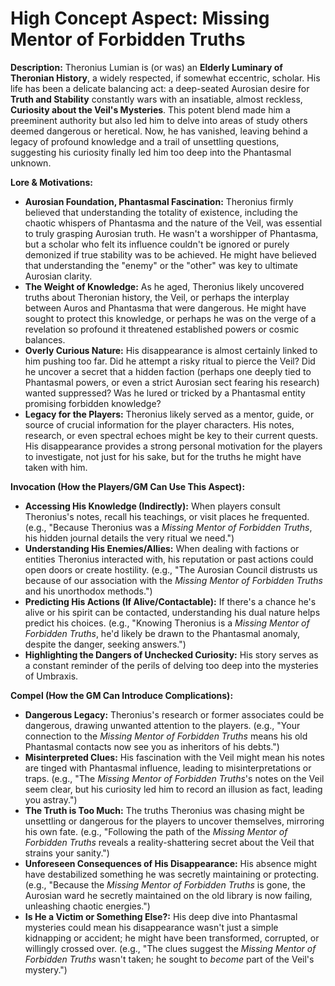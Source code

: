 # High Concept Aspect: Missing Mentor of Forbidden Truths

**Description:**
Theronius Lumian is (or was) an **Elderly Luminary of Theronian History**, a widely respected, if somewhat eccentric, scholar. His life has been a delicate balancing act: a deep-seated Aurosian desire for **Truth and Stability** constantly wars with an insatiable, almost reckless, **Curiosity about the Veil's Mysteries**. This potent blend made him a preeminent authority but also led him to delve into areas of study others deemed dangerous or heretical. Now, he has vanished, leaving behind a legacy of profound knowledge and a trail of unsettling questions, suggesting his curiosity finally led him too deep into the Phantasmal unknown.

**Lore & Motivations:**

*   **Aurosian Foundation, Phantasmal Fascination:** Theronius firmly believed that understanding the totality of existence, including the chaotic whispers of Phantasma and the nature of the Veil, was essential to truly grasping Aurosian truth. He wasn't a worshipper of Phantasma, but a scholar who felt its influence couldn't be ignored or purely demonized if true stability was to be achieved. He might have believed that understanding the "enemy" or the "other" was key to ultimate Aurosian clarity.
*   **The Weight of Knowledge:** As he aged, Theronius likely uncovered truths about Theronian history, the Veil, or perhaps the interplay between Auros and Phantasma that were dangerous. He might have sought to protect this knowledge, or perhaps he was on the verge of a revelation so profound it threatened established powers or cosmic balances.
*   **Overly Curious Nature:** His disappearance is almost certainly linked to him pushing too far. Did he attempt a risky ritual to pierce the Veil? Did he uncover a secret that a hidden faction (perhaps one deeply tied to Phantasmal powers, or even a strict Aurosian sect fearing his research) wanted suppressed? Was he lured or tricked by a Phantasmal entity promising forbidden knowledge?
*   **Legacy for the Players:** Theronius likely served as a mentor, guide, or source of crucial information for the player characters. His notes, research, or even spectral echoes might be key to their current quests. His disappearance provides a strong personal motivation for the players to investigate, not just for his sake, but for the truths he might have taken with him.

**Invocation (How the Players/GM Can Use This Aspect):**

*   **Accessing His Knowledge (Indirectly):** When players consult Theronius's notes, recall his teachings, or visit places he frequented. (e.g., "Because Theronius was a *Missing Mentor of Forbidden Truths*, his hidden journal details the very ritual we need.")
*   **Understanding His Enemies/Allies:** When dealing with factions or entities Theronius interacted with, his reputation or past actions could open doors or create hostility. (e.g., "The Aurosian Council distrusts us because of our association with the *Missing Mentor of Forbidden Truths* and his unorthodox methods.")
*   **Predicting His Actions (If Alive/Contactable):** If there's a chance he's alive or his spirit can be contacted, understanding his dual nature helps predict his choices. (e.g., "Knowing Theronius is a *Missing Mentor of Forbidden Truths*, he'd likely be drawn to the Phantasmal anomaly, despite the danger, seeking answers.")
*   **Highlighting the Dangers of Unchecked Curiosity:** His story serves as a constant reminder of the perils of delving too deep into the mysteries of Umbraxis.

**Compel (How the GM Can Introduce Complications):**

*   **Dangerous Legacy:** Theronius's research or former associates could be dangerous, drawing unwanted attention to the players. (e.g., "Your connection to the *Missing Mentor of Forbidden Truths* means his old Phantasmal contacts now see you as inheritors of his debts.")
*   **Misinterpreted Clues:** His fascination with the Veil might mean his notes are tinged with Phantasmal influence, leading to misinterpretations or traps. (e.g., "The *Missing Mentor of Forbidden Truths*'s notes on the Veil seem clear, but his curiosity led him to record an illusion as fact, leading you astray.")
*   **The Truth is Too Much:** The truths Theronius was chasing might be unsettling or dangerous for the players to uncover themselves, mirroring his own fate. (e.g., "Following the path of the *Missing Mentor of Forbidden Truths* reveals a reality-shattering secret about the Veil that strains your sanity.")
*   **Unforeseen Consequences of His Disappearance:** His absence might have destabilized something he was secretly maintaining or protecting. (e.g., "Because the *Missing Mentor of Forbidden Truths* is gone, the Aurosian ward he secretly maintained on the old library is now failing, unleashing chaotic energies.")
*   **Is He a Victim or Something Else?:** His deep dive into Phantasmal mysteries could mean his disappearance wasn't just a simple kidnapping or accident; he might have been transformed, corrupted, or willingly crossed over. (e.g., "The clues suggest the *Missing Mentor of Forbidden Truths* wasn't taken; he sought to *become* part of the Veil's mystery.")
